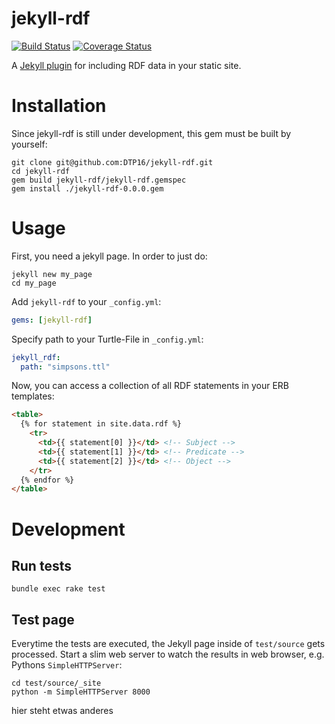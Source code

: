 # jekyll-rdf
[![Build Status](https://travis-ci.org/DTP16/jekyll-rdf.png?branch=develop)](https://travis-ci.org/DTP16/jekyll-rdf) [![Coverage Status](https://coveralls.io/repos/github/DTP16/jekyll-rdf/badge.png?branch=develop)](https://coveralls.io/github/DTP16/jekyll-rdf?branch=develop)

A [Jekyll plugin](https://jekyllrb.com/docs/plugins/) for including RDF data in your static site.

# Installation
Since jekyll-rdf is still under development, this gem must be built by yourself:
```
git clone git@github.com:DTP16/jekyll-rdf.git
cd jekyll-rdf
gem build jekyll-rdf/jekyll-rdf.gemspec
gem install ./jekyll-rdf-0.0.0.gem
```

# Usage
First, you need a jekyll page. In order to  just do:
```
jekyll new my_page
cd my_page
```
Add `jekyll-rdf` to your `_config.yml`:
```yaml
gems: [jekyll-rdf]
```
Specify path to your Turtle-File in `_config.yml`:
```yaml
jekyll_rdf:
  path: "simpsons.ttl"
```
Now, you can access a collection of all RDF statements in your ERB templates:

```html
<table>
  {% for statement in site.data.rdf %}
    <tr>
      <td>{{ statement[0] }}</td> <!-- Subject -->
      <td>{{ statement[1] }}</td> <!-- Predicate -->
      <td>{{ statement[2] }}</td> <!-- Object -->
    </tr>
  {% endfor %}
</table>
```

# Development
## Run tests
```
bundle exec rake test
```
## Test page
Everytime the tests are executed, the Jekyll page inside of `test/source` gets processed. Start a slim web server to watch the results in web browser, e.g. Pythons `SimpleHTTPServer`:
```
cd test/source/_site
python -m SimpleHTTPServer 8000
```
hier steht etwas anderes
